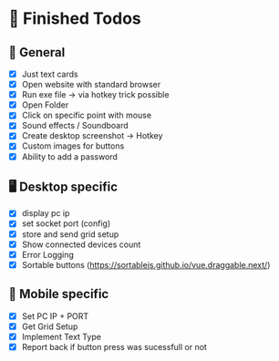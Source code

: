 # 🥳 Finished Todos

## 📄 General
- [x] Just text cards
- [x] Open website with standard browser
- [x] Run exe file -> via hotkey trick possible
- [x] Open Folder
- [x] Click on specific point with mouse
- [x] Sound effects / Soundboard
- [x] Create desktop screenshot -> Hotkey
- [x] Custom images for buttons
- [x] Ability to add a password

## 🖥️ Desktop specific
- [x] display pc ip
- [x] set socket port (config)
- [x] store and send grid setup
- [x] Show connected devices count
- [x] Error Logging
- [x] Sortable buttons (https://sortablejs.github.io/vue.draggable.next/)

## 📱 Mobile specific
- [x] Set PC IP + PORT
- [x] Get Grid Setup
- [x] Implement Text Type
- [x] Report back if button press was sucessfull or not